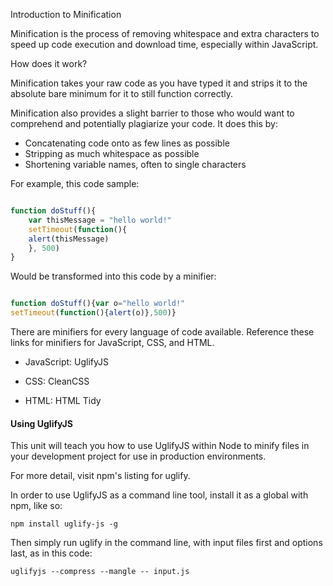 Introduction to Minification

Minification is the process of removing whitespace and extra characters to speed up code execution and download time, especially within JavaScript.

How does it work?

Minification takes your raw code as you have typed it and strips it to the absolute bare minimum for it to still function correctly.

Minification also provides a slight barrier to those who would want to comprehend and potentially plagiarize your code. It does this by:

* Concatenating code onto as few lines as possible
* Stripping as much whitespace as possible
* Shortening variable names, often to single characters

For example, this code sample:
```javascript

function doStuff(){
    var thisMessage = "hello world!"
    setTimeout(function(){
    alert(thisMessage)
    }, 500)
}
```

Would be transformed into this code by a minifier:

```javascript

function doStuff(){var o="hello world!"
setTimeout(function(){alert(o)},500)}

````

There are minifiers for every language of code available. Reference these links for minifiers for JavaScript, CSS, and HTML.

* JavaScript: UglifyJS

* CSS: CleanCSS

* HTML: HTML Tidy


#### Using UglifyJS

This unit will teach you how to use UglifyJS within Node to minify files in your development project for use in production environments.

For more detail, visit npm's listing for uglify.

In order to use UglifyJS as a command line tool, install it as a global with npm, like so:

`npm install uglify-js -g`

Then simply run uglify in the command line, with input files first and options last, as in this code:

`uglifyjs --compress --mangle -- input.js`
